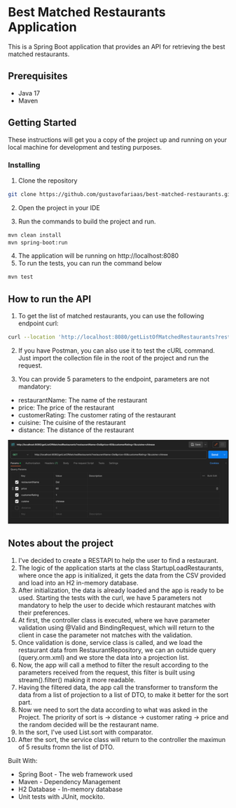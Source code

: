 # Best Matched Restaurants Application

This is a Spring Boot application that provides an API for retrieving the best matched restaurants.

## Prerequisites

- Java 17
- Maven

## Getting Started

These instructions will get you a copy of the project up and running on your local machine for development and testing purposes.

### Installing

1. Clone the repository
```bash
git clone https://github.com/gustavofariaas/best-matched-restaurants.git
```
2. Open the project in your IDE

3. Run the commands to build the project and run.
```bash
mvn clean install
mvn spring-boot:run
```
4. The application will be running on http://localhost:8080
5. To run the tests, you can run the command below
```bash
mvn test
```

## How to run the API

1. To get the list of matched restaurants, you can use the following endpoint curl:
```bash
curl --location 'http://localhost:8080/getListOfMatchedRestaurants?restaurantName=&price=20&customerRating=5&cuisine=chinese&distance=1' 
```
2. If you have Postman, you can also use it to test the cURL command. Just import the collection file in the root of the project and run the request.

3. You can provide 5 parameters to the endpoint, parameters are not mandatory:

- restaurantName: The name of the restaurant
- price: The price of the restaurant 
- customerRating: The customer rating of the restaurant 
- cuisine: The cuisine of the restaurant
- distance: The distance of the restaurant 

![alt text](postman.png)

## Notes about the project

1. I've decided to create a RESTAPI to help the user to find a restaurant.
2. The logic of the application starts at the class StartupLoadRestaurants, where once the app is initialized, it gets the data from the CSV provided and load into an H2 in-memory database.
3. After initialization, the data is already loaded and the app is ready to be used. Starting the tests with the curl, we have 5 parameters not mandatory to help the user to decide which restaurant matches with their preferences.
4. At first, the controller class is executed, where we have parameter validation using @Valid and BindingRequest, which will return to the client in case the parameter not matches with the validation.
5. Once validation is done, service class is called, and we load the restaurant data from RestaurantRepository, we can an outside query (query.orm.xml) and we store the data into a projection list.
6. Now, the app will call a method to filter the result according to the parameters received from the request, this filter is built using stream().filter() making it more readable.
7. Having the filtered data, the app call the transformer to transform the data from a list of projection to a list of DTO, to make it better for the sort part.
8. Now we need to sort the data according to what was asked in the Project. The priority of sort is -> distance -> customer rating -> price and the random decided will be the restaurant name.
8. In the sort, I've used List.sort with comparator.
9. After the sort, the service class will return to the controller the maximun of 5 results fromn the list of DTO. 


Built With:

- Spring Boot - The web framework used
- Maven - Dependency Management
- H2 Database - In-memory database
- Unit tests with JUnit, mockito.
